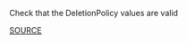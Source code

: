 Check that the DeletionPolicy values are valid

[SOURCE](https://docs.aws.amazon.com/AWSCloudFormation/latest/UserGuide/aws-attribute-deletionpolicy.html)